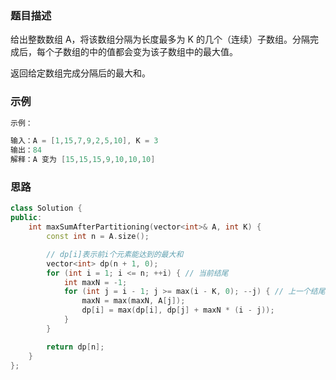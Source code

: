 

### 题目描述

给出整数数组 A，将该数组分隔为长度最多为 K 的几个（连续）子数组。分隔完成后，每个子数组的中的值都会变为该子数组中的最大值。

返回给定数组完成分隔后的最大和。

### 示例

```C++
示例：

输入：A = [1,15,7,9,2,5,10], K = 3
输出：84
解释：A 变为 [15,15,15,9,10,10,10]
```

### 思路



```C++
class Solution {
public:
    int maxSumAfterPartitioning(vector<int>& A, int K) {
        const int n = A.size();

        // dp[i]表示前i个元素能达到的最大和
        vector<int> dp(n + 1, 0);
        for (int i = 1; i <= n; ++i) { // 当前结尾
            int maxN = -1;
            for (int j = i - 1; j >= max(i - K, 0); --j) { // 上一个结尾（同时逆序找最大值）
                maxN = max(maxN, A[j]);
                dp[i] = max(dp[i], dp[j] + maxN * (i - j));
            }
        }

        return dp[n];
    }
};
```
